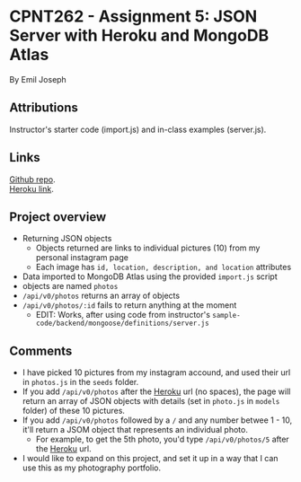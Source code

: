 # CPNT262 - Assignment 5: JSON Server with Heroku and MongoDB Atlas

By Emil Joseph

## Attributions

Instructor's starter code (import.js) and in-class examples (server.js).

## Links

[Github repo](https://github.com/ejoseph89/cpnt262-a5).  
[Heroku link]().

## Project overview

- Returning JSON objects
  - Objects returned are links to individual pictures (10) from my personal instagram page
  - Each image has `id, location, description, and location` attributes
- Data imported to MongoDB Atlas using the provided `import.js` script
- objects are named `photos`
- `/api/v0/photos` returns an array of objects
- `/api/v0/photos/:id` fails to return anything at the moment
  - EDIT: Works, after using code from instructor's `sample-code/backend/mongoose/definitions/server.js`

## Comments

- I have picked 10 pictures from my instagram accound, and used their url in `photos.js` in the `seeds` folder.
- If you add `/api/v0/photos` after the [Heroku]() url (no spaces), the page will return an array of JSON objects with details (set in `photo.js` in `models` folder) of these 10 pictures.
- If you add `/api/v0/photos` followed by a `/` and any number betwee 1 - 10, it'll return a JSOM object that represents an individual photo.
  - For example, to get the 5th photo, you'd type `/api/v0/photos/5` after the [Heroku]() url.
- I would like to expand on this project, and set it up in a way that I can use this as my photography portfolio.
